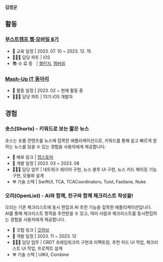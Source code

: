 **김영균**

## 활동
### [부스트캠프 웹·모바일 8기](https://boostcamp.connect.or.kr)
- 📆 교육 일정 | 2023. 07. 10 ~ 2023. 12. 15
- 🙋🏻‍♂️ 담당 파트 | iOS
- 📚 수 료 증ㅤ| [챌린지](https://github.com/klmyoungyun/klmyoungyun/files/13777479/certificate_B20230902-769160-2.pdf), [멤버쉽](https://github.com/klmyoungyun/klmyoungyun/files/13777478/certificate_B20231222-930501.pdf)

### [Mash-Up IT 동아리](https://mash-up.kr)
- 📆 활동 일정 | 2023. 02 ~ 현재 활동 중
- 🙋🏻‍♂️ 담당 파트 | 13기 iOS 개발자

## 경험
### 숏스(Shorts) - 키워드로 보는 짧은 뉴스
숏스는 숏폼 컨텐츠를 뉴스에 접목한 애플리케이션으로, 키워드를 통해 쉽고 빠르게 원하는 뉴스를 읽을 수 있는 경험을 사용자에게 제공합니다.

- 🔗 배포 링크 | [앱스토어](https://apps.apple.com/kr/app/숏스-short-news/id6447816671)
- 📆 개발 일정 | 2023. 03 ~ 2023. 08
- 🙋🏻‍♂️ 담당 업무 | 네트워크 레이어 구현, 뉴스 봉투 UI 구현, 뉴스 카드 페이징 기능 구현, 모듈화 설계
- ⚒️ 기술 스택 | SwiftUI, TCA, TCACoordinators, Tuist, Fastlane, Nuke

### 오리(OpenList) - AI와 함께, 친구와 함께 체크리스트 작성을!
오리는 기존 체크리스트에 동시 편집과 AI 추천 기능을 접목한 애플리케이션입니다.</br>AI를 통해 체크리스트 항목을 추천받을 수 있고, 여러 사람과 체크리스트를 동시편집하는 경험을 사용자에게 제공합니다.
- 🔗 깃헙 링크 | [깃허브](https://github.com/boostcampwm2023/iOS10-OpenList)
- 📆 개발 일정 | 2023. 11 ~ 2023. 12
- 🙋🏻‍♂️ 담당 업무 | CRDT 프레임워크의 구현과 리팩토링, 추천 피드 UI 작업, 체크리스트 UI 작업, 프로젝트 설계
- ⚒️ 기술 스택 | UIKit, Combine
